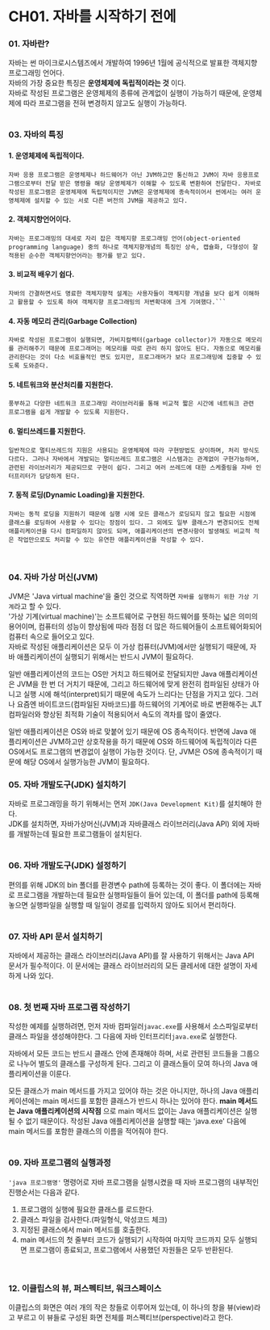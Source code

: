 CH01. 자바를 시작하기 전에
=====================
### 01. 자바란?
자바는 썬 마이크로시스템즈에서 개발하여 1996년 1월에 공식적으로 발표한 객체지향 프로그래밍 언어다.  
자바의 가장 중요한 특징은 __운영체제에 독립적이라는 것__ 이다.  
자바로 작성된 프로그램은 운영체제의 종류에 관계없이 실행이 가능하기 때문에, 운영체제에 따라 프로그램을 전혀 변경하지 않고도 실행이 가능하다.  
<br>

### 03. 자바의 특징
#### 1. 운영체제에 독립적이다.
    자바 응용 프로그램은 운영체제나 하드웨어가 아닌 JVM하고만 통신하고 JVM이 자바 응용프로그램으로부터 전달 받은 명령을 해당 운영체제가 이해할 수 있도록 변환하여 전달한다. 자바로 작성된 프로그램은 운영체제에 독립적이지만 JVM은 운영체제에 종속적이어서 썬에서는 여러 운영체제에 설치할 수 있는 서로 다른 버전의 JVM을 제공하고 있다.  
#### 2. 객체지향언어이다.
    자바는 프로그래밍의 대세로 자리 잡은 객체지향 프로그래밍 언어(object-oriented programming language) 중의 하나로 객체지향개념의 특징인 상속, 캡슐화, 다형성이 잘 적용된 순수한 객체지향언어라는 평가를 받고 있다. 
#### 3. 비교적 배우기 쉽다.
    자바의 간결하면서도 명료한 객체지향적 설계는 사용자들이 객체지향 개념을 보다 쉽게 이해하고 활용할 수 있도록 하여 객체지향 프로그래밍의 저변확대에 크게 기여했다.```  
#### 4. 자동 메모리 관리(Garbage Collection)
    자바로 작성된 프로그램이 실행되면, 가비지컬렉터(garbage collector)가 자동으로 메모리를 관리해주기 때문에 프로그래머는 메모리를 따로 관리 하지 않아도 된다. 자동으로 메모리를 관리한다는 것이 다소 비효율적인 면도 있지만, 프로그래머가 보다 프로그래밍에 집중할 수 있도록 도와준다. 
#### 5. 네트워크와 분산처리를 지원한다.
    풍부하고 다양한 네트워크 프로그래밍 라이브러리를 통해 비교적 짧은 시간에 네트워크 관련 프로그램을 쉽게 개발할 수 있도록 지원한다.  
#### 6. 멀티쓰레드를 지원한다.
    일반적으로 멀티쓰레드의 지원은 사용되는 운영체제에 따라 구현방법도 상이하며, 처리 방식도 다르다. 그러나 자바에서 개발되는 멀티쓰레드 프로그램은 시스템과는 관계없이 구현가능하며, 관련된 라이브러리가 제공되므로 구현이 쉽다. 그리고 여러 쓰레드에 대한 스케줄링을 자바 인터프리터가 담당하게 된다.  
#### 7. 동적 로딩(Dynamic Loading)을 지원한다.
    자바는 동적 로딩을 지원하기 때문에 실행 시에 모든 클래스가 로딩되지 않고 필요한 시점에 클래스를 로딩하여 사용할 수 있다는 장점이 있다. 그 외에도 일부 클래스가 변경되어도 전체 애플리케이션을 다시 컴파일하지 않아도 되며, 애플리케이션의 변경사항이 발생해도 비교적 적은 작업만으로도 처리할 수 있는 유연한 애플리케이션을 작성할 수 있다.      
<br>

### 04. 자바 가상 머신(JVM)
JVM은 'Java virtual machine'을 줄인 것으로 직역하면 `자바를 실행하기 위한 가상 기계`라고 할 수 있다.  
'가상 기계(virtual machine)'는 소프트웨어로 구현된 하드웨어를 뜻하는 넓은 의미의 용어이며, 컴퓨터의 성능이 향상됨에 따라 점점 더 많은 하드웨어들이 소프트웨어화되어 컴퓨터 속으로 들어오고 있다.  
자바로 작성된 애플리케이션은 모두 이 가상 컴퓨터(JVM)에서만 실행되기 때문에, 자바 애플리케이션이 실행되기 위해서는 반드시 JVM이 필요하다.  

일반 애플리케이션의 코드는 OS만 거치고 하드웨어로 전달되지만 Java 애플리케이션은 JVM을 한 번 더 거치기 때문에, 그리고 하드웨어에 맞게 완전히 컴파일된 상태가 아니고 실행 시에 해석(interpret)되기 때문에 속도가 느리다는 단점을 가지고 있다. 
그러나 요즘엔 바이트코드(컴파일된 자바코드)를 하드웨어의 기계어로 바로 변환해주는 JLT 컴파일러와 향상된 최적화 기술이 적용되어서 속도의 격차를 많이 줄였다.  

일반 애플리케이션은 OS와 바로 맞붙어 있기 때문에 OS 종속적이다. 반면에 Java 애플리케이션은 JVM하고만 상호작용을 하기 때문에 OS와 하드웨어에 독립적이라 다른 OS에서도 프로그램의 변경없이 실행이 가능한 것이다. 
단, JVM은 OS에 종속적이기 때문에 해당 OS에서 실행가능한 JVM이 필요하다.
<br>
### 05. 자바 개발도구(JDK) 설치하기
자바로 프로그래밍을 하기 위해서는 먼저 `JDK(Java Development Kit)`를 설치해야 한다.  
JDK를 설치하면, 자바가상머신(JVM)과 자바클래스 라이브러리(Java API) 외에 자바를 개발하는데 필요한 프로그램들이 설치된다.  
<br>
### 06. 자바 개발도구(JDK) 설정하기
편의를 위해 JDK의 bin 폴더를 환경변수 path에 등록하는 것이 좋다. 이 폴더에는 자바로 프로그램을 개발하는데 필요한 실행파일들이 들어 있는데, 이 폴더를 path에 등록해 놓으면 실행파일을 실행할 때 일일이 경로를 입력하지 않아도 되어서 편리하다.  
<br>
### 07. 자바 API 문서 설치하기
자바에서 제공하는 클래스 라이브러리(Java API)를 잘 사용하기 위해서는 Java API 문서가 필수적이다. 이 문서에는 클래스 라이브러리의 모든 클레서에 대한 설명이 자세하게 나와 있다.  
<br>
### 08. 첫 번째 자바 프로그램 작성하기
작성한 예제를 실행하려면, 먼저 자바 컴파일러`javac.exe`를 사용해서 소스파일로부터 클래스 파일을 생성해야한다. 그 다음에 자바 인터프리터`java.exe`로 실행한다.  

자바에서 모든 코드는 반드시 클래스 안에 존재해야 하며, 서로 관련된 코드들을 그룹으로 나누어 별도의 클래스를 구성하게 된다. 그리고 이 클래스들이 모여 하나의 Java 애플리케이션을 이룬다.   

모든 클래스가 main 메서드를 가지고 있어야 하는 것은 아니지만, 하나의 Java 애플리케이션에는 main 메서드를 포함한 클래스가 반드시 하나는 있어야 한다. __main 메서드는 Java 애플리케이션의 시작점__ 으로 main 메서드 없이는 Java 애플리케이션은 실행될 수 없기 때문이다. 
작성된 Java 애플리케이션을 실행할 때는 'java.exe' 다음에 main 메서드를 포함한 클래스의 이름을 적어줘야 한다.  
<br>
### 09. 자바 프로그램의 실행과정
`'java 프로그램명'` 명령어로 자바 프로그램을 실행시켰을 때 자바 프로그램의 내부적인 진행순서는 다음과 같다.  
1. 프로그램의 실행에 필요한 클래스를 로드한다.
2. 클래스 파일을 검사한다.(파일형식, 악성코드 체크)
3. 지정된 클래스에서 main 메서드를 호출한다.
4. main 메서드의 첫 줄부터 코드가 실행되기 시작하여 마지막 코드까지 모두 실행되면 프로그램이 종료되고, 프로그램에서 사용했던 자원들은 모두 반환된다.  
<br>

### 12. 이클립스의 뷰, 퍼스펙티브, 워크스페이스
이클립스의 화면은 여러 개의 작은 창들로 이루어져 있는데, 이 하나의 창을 뷰(view)라고 부르고 이 뷰들로 구성된 화면 전체를 퍼스펙티브(perspective)라고 한다.  
